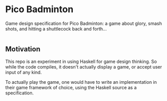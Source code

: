 # Pico Badminton

Game design specification for Pico Badminton: a game about glory, smash shots, and hitting a shuttlecock back and forth...

<img src="https://user-images.githubusercontent.com/914228/49140124-72986500-f2c1-11e8-8a21-2d6b4291c1dc.gif" alt="">

<br>

## Motivation

This repo is an experiment in using Haskell for game design thinking. So while the code compiles, it doesn't actually display a game, or accept user input of any kind.

To actually play the game, one would have to write an implementation in their game framework of choice, using the Haskell source as a specification.
